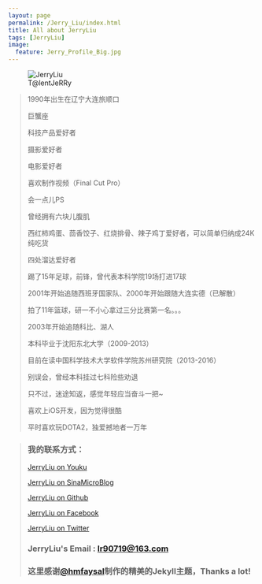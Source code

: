 ```yaml
---
layout: page
permalink: /Jerry_Liu/index.html
title: All about JerryLiu
tags: [JerryLiu]
image:
  feature: Jerry_Profile_Big.jpg
---
```

<figure>
  <img src="{{ site.url }}/images/Jerry_Profile_Big.jpg" alt="JerryLiu">
  <figcaption>T@lentJeRRy</figcaption>
</figure>

>1990年出生在辽宁大连旅顺口
>
>巨蟹座
>
>科技产品爱好者
>
>摄影爱好者
>
>电影爱好者
>
>喜欢制作视频（Final Cut Pro）
>
>会一点儿PS
>
>曾经拥有六块儿腹肌
>
>西红柿鸡蛋、茴香饺子、红烧排骨、辣子鸡丁爱好者，可以简单归纳成24K纯吃货
>
>四处溜达爱好者
>
>踢了15年足球，前锋，曾代表本科学院19场打进17球
>
>2001年开始追随西班牙国家队、2000年开始跟随大连实德（已解散）
>
>拍了11年篮球，研一不小心拿过三分比赛第一名。。。
>
>2003年开始追随科比、湖人
>
>本科毕业于沈阳东北大学（2009-2013）
>
>目前在读中国科学技术大学软件学院苏州研究院（2013-2016）
>
>别误会，曾经本科挂过七科险些劝退
>
>只不过，迷途知返，感觉年轻应当奋斗一把~
>
>喜欢上iOS开发，因为觉得很酷
>
>平时喜欢玩DOTA2，独爱撼地者一万年
>


> ### 我的联系方式： ###
>
> [JerryLiu on Youku](http://i.youku.com/u/UMTkxNDY1MTY4)
>
> [JerryLiu on SinaMicroBlog](http://www.weibo.com/714530009?wvr=4&lf=reg)
> 
> [JerryLiu on Github](https://github.com/jerryliurui)
> 
> [JerryLiu on Facebook](https://www.facebook.com/people/刘瑞/100006495068467)
> 
> [JerryLiu on Twitter](https://twitter.com/Jerry_R_Liu)
> 
> ### JerryLiu's Email : lr90719@163.com ###
>
>
> ### 这里感谢[@hmfaysal](https://twitter.com/hmfaysal)制作的精美的Jekyll主题，Thanks a lot! ###